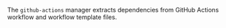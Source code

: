 The `github-actions` manager extracts dependencies from GitHub Actions workflow and workflow template files.
